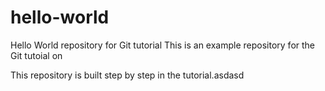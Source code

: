 # hello-world
Hello World repository for Git tutorial
This is an example repository for the Git tutoial on

This repository is built step by step in the tutorial.asdasd
